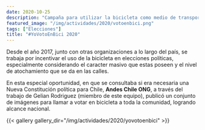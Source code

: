 ```yaml
---
date: 2020-10-25
description: "Campaña para utilizar la bicicleta como medio de transporte principal en el Plebiscito por una Nueva Constitución"
featured_image: "/img/actividades/2020/votoenbici.png"
tags: ["Elecciones"]
title: "#YoVotoEnBici 2020"
---
```


Desde el año 2017, junto con otras organizaciones a lo largo del país, se trabaja por incentivar el uso de la bicicleta en elecciones políticas, especialmente considerando el caracter masivo que estas poseen y el nivel de atochamiento que se da en las calles.

En esta especial oportunidad, en que se consultaba si era necesaria una Nueva Constitución política para Chile, **Andes Chile ONG**, a través del trabajo de Gelian Rodriguez (miembro de este equipo), publicó un conjunto de imágenes para llamar a votar en bicicleta a toda la comunidad, logrando alcance nacional.

{{< gallery gallery_dir="/img/actividades/2020/yovotoenbici" >}}